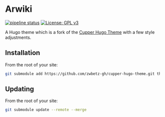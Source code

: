 # Arwiki
[![pipeline status](https://gitlab.com/avron/arwiki/badges/master/pipeline.svg)](https://gitlab.com/avron/arwiki/-/commits/master)
[![License: GPL v3](https://img.shields.io/badge/License-GPLv3-blue.svg)](https://www.gnu.org/licenses/gpl-3.0)

A Hugo theme which is a fork of the [Cupper Hugo Theme](https://github.com/zwbetz-gh/cupper-hugo-theme) with a few style adjustments.
## Installation
From the root of your site:
```sh
git submodule add https://github.com/zwbetz-gh/cupper-hugo-theme.git themes/cupper-hugo-theme
```
## Updating
From the root of your site:
```sh
git submodule update --remote --merge
```